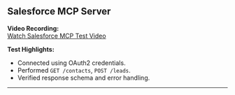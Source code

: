 ## Salesforce MCP Server

**Video Recording:**  
[Watch Salesforce MCP Test Video](https://drive.google.com/file/d/1jM-eganT6vIGkRok8RhOn0p2EfezUpZd/view?usp=drive_link)

**Test Highlights:**
- Connected using OAuth2 credentials.
- Performed `GET /contacts`, `POST /leads`.
- Verified response schema and error handling.

---
